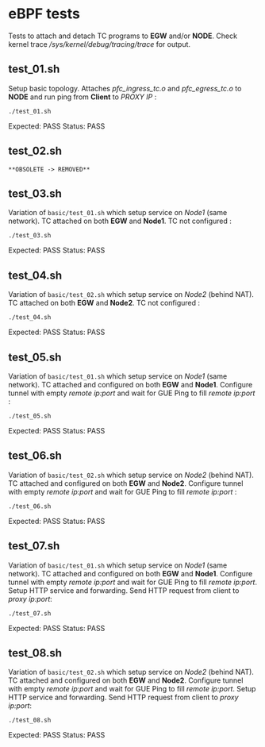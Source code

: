 # eBPF tests

Tests to attach and detach TC programs to **EGW** and/or **NODE**.
Check kernel trace */sys/kernel/debug/tracing/trace* for output.

## test_01.sh

Setup basic topology.
Attaches *pfc_ingress_tc.o* and *pfc_egress_tc.o* to **NODE** and run ping from **Client** to *PROXY IP* :

    ./test_01.sh

Expected: PASS
Status: PASS

## test_02.sh

    **OBSOLETE -> REMOVED**

## test_03.sh

Variation of `basic/test_01.sh` which setup service on *Node1* (same network).
TC attached on both **EGW** and **Node1**.
TC not configured :

    ./test_03.sh

Expected: PASS
Status: PASS

## test_04.sh

Variation of `basic/test_02.sh` which setup service on *Node2* (behind NAT).
TC attached on both **EGW** and **Node2**.
TC not configured :

    ./test_04.sh

Expected: PASS
Status: PASS

## test_05.sh

Variation of `basic/test_01.sh` which setup service on *Node1* (same network).
TC attached and configured on both **EGW** and **Node1**.
Configure tunnel with empty *remote ip:port* and wait for GUE Ping to fill *remote ip:port* :

    ./test_05.sh

Expected: PASS
Status: PASS

## test_06.sh

Variation of `basic/test_02.sh` which setup service on *Node2* (behind NAT).
TC attached and configured on both **EGW** and **Node2**.
Configure tunnel with empty *remote ip:port* and wait for GUE Ping to fill *remote ip:port* :

    ./test_06.sh

Expected: PASS
Status: PASS

## test_07.sh

Variation of `basic/test_01.sh` which setup service on *Node1* (same network).
TC attached and configured on both **EGW** and **Node1**.
Configure tunnel with empty *remote ip:port* and wait for GUE Ping to fill *remote ip:port*.
Setup HTTP service and forwarding.
Send HTTP request from client to *proxy ip:port*: 

    ./test_07.sh

Expected: PASS
Status: PASS

## test_08.sh

Variation of `basic/test_02.sh` which setup service on *Node2* (behind NAT).
TC attached and configured on both **EGW** and **Node2**.
Configure tunnel with empty *remote ip:port* and wait for GUE Ping to fill *remote ip:port*.
Setup HTTP service and forwarding.
Send HTTP request from client to *proxy ip:port*: 

    ./test_08.sh

Expected: PASS
Status: PASS

